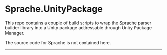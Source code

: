 # Sprache.UnityPackage

This repo contains a couple of build scripts to wrap
the [Sprache](https://github.com/sprache/Sprache) parser builder library
into a Unity package addressable through Unity Package Manager.

The source code for Sprache is not contained here.

---
